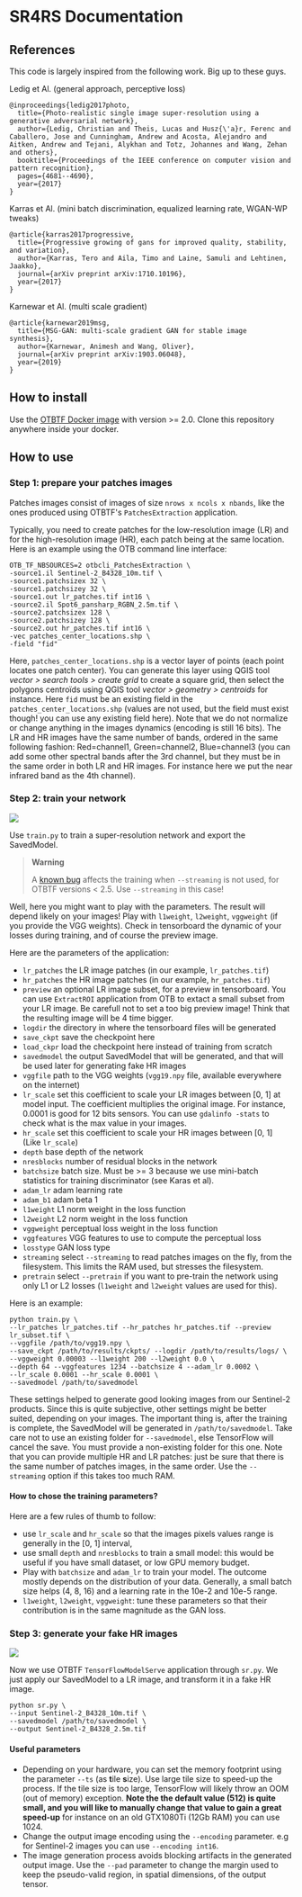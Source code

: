 # SR4RS Documentation

## References

This code is largely inspired from the following work. Big up to these guys.

Ledig et Al. (general approach, perceptive loss)
```
@inproceedings{ledig2017photo,
  title={Photo-realistic single image super-resolution using a generative adversarial network},
  author={Ledig, Christian and Theis, Lucas and Husz{\'a}r, Ferenc and Caballero, Jose and Cunningham, Andrew and Acosta, Alejandro and Aitken, Andrew and Tejani, Alykhan and Totz, Johannes and Wang, Zehan and others},
  booktitle={Proceedings of the IEEE conference on computer vision and pattern recognition},
  pages={4681--4690},
  year={2017}
}
```

Karras et Al. (mini batch discrimination, equalized learning rate, WGAN-WP tweaks)

```
@article{karras2017progressive,
  title={Progressive growing of gans for improved quality, stability, and variation},
  author={Karras, Tero and Aila, Timo and Laine, Samuli and Lehtinen, Jaakko},
  journal={arXiv preprint arXiv:1710.10196},
  year={2017}
}
```

Karnewar et Al. (multi scale gradient)
```
@article{karnewar2019msg,
  title={MSG-GAN: multi-scale gradient GAN for stable image synthesis},
  author={Karnewar, Animesh and Wang, Oliver},
  journal={arXiv preprint arXiv:1903.06048},
  year={2019}
}
```

## How to install

Use the [OTBTF Docker image]([https://github.com/remicres/otbtf#how-to-install](https://otbtf.readthedocs.io/en/latest/docker_use.html)) with version >= 2.0.
Clone this repository anywhere inside your docker.

## How to use

### Step 1: prepare your patches images

Patches images consist of images of size `nrows x ncols x nbands`, like the ones produced using OTBTF's `PatchesExtraction` application.

Typically, you need to create patches for the low-resolution image (LR) and for the high-resolution image (HR), each patch being at the same location.
Here is an example using the OTB command line interface:

```
OTB_TF_NBSOURCES=2 otbcli_PatchesExtraction \
-source1.il Sentinel-2_B4328_10m.tif \
-source1.patchsizex 32 \
-source1.patchsizey 32 \
-source1.out lr_patches.tif int16 \
-source2.il Spot6_pansharp_RGBN_2.5m.tif \
-source2.patchsizex 128 \
-source2.patchsizey 128 \
-source2.out hr_patches.tif int16 \
-vec patches_center_locations.shp \
-field "fid"
```

Here, `patches_center_locations.shp` is a vector layer of points (each point locates one patch center). 
You can generate this layer using QGIS tool _vector > search tools > create grid_ to create a square grid, then select the polygons centroïds using QGIS tool _vector > geometry > centroids_ for instance.
Here `fid` must be an existing field in the `patches_center_locations.shp` (values are not used, but the field must exist though! you can use any existing field here).
Note that we do not normalize or change anything in the images dynamics (encoding is still 16 bits).
The LR and HR images have the same number of bands, ordered in the same following fashion: Red=channel1, Green=channel2, Blue=channel3 (you can add some other spectral bands after the 3rd channel, but they must be in the same order in both LR and HR images. For instance here we put the near infrared band as the 4th channel).

### Step 2: train your network

![](train.png)

Use `train.py` to train a super-resolution network and export the SavedModel.

> **Warning**
> 
> A [known bug](https://github.com/remicres/sr4rs/issues/36) affects the training when `--streaming` is not used, for OTBTF versions < 2.5. Use `--streaming` in this case!

Well, here you might want to play with the parameters. The result will depend likely on your images!
Play with `l1weight`, `l2weight`, `vggweight` (if you provide the VGG weights).
Check in tensorboard the dynamic of your losses during training, and of course the preview image.

Here are the parameters of the application:
- `lr_patches` the LR image patches (in our example, `lr_patches.tif`)
- `hr_patches` the HR image patches (in our example, `hr_patches.tif`)
- `preview` an optional LR image subset, for a preview in tensorboard. You can use `ExtractROI` application from OTB to extact a small subset from your LR image. Be carefull not to set a too big preview image! Think that the resulting image will be 4 time bigger.
- `logdir` the directory in where the tensorboard files will be generated
- `save_ckpt` save the checkpoint here
- `load_ckpr` load the checkpoint here instead of training from scratch
- `savedmodel` the output SavedModel that will be generated, and that will be used later for generating fake HR images
- `vggfile` path to the VGG weights (`vgg19.npy` file, available everywhere on the internet)
- `lr_scale` set this coefficient to scale your LR images between [0, 1] at model input. The coefficient multiplies the original image. For instance, 0.0001 is good for 12 bits sensors. You can use `gdalinfo -stats` to check what is the max value in your images.
- `hr_scale` set this coefficient to scale your HR images between [0, 1] (Like `lr_scale`)
- `depth` base depth of the network
- `nresblocks` number of residual blocks in the network
- `batchsize` batch size. Must be >= 3 because we use mini-batch statistics for training discriminator (see Karas et al).
- `adam_lr` adam learning rate
- `adam_b1` adam beta 1
- `l1weight` L1 norm weight in the loss function
- `l2weight` L2 norm weight in the loss function
- `vggweight` perceptual loss weight in the loss function
- `vggfeatures` VGG features to use to compute the perceptual loss
- `losstype` GAN loss type
- `streaming` select `--streaming` to read patches images on the fly, from the filesystem. This limits the RAM used, but stresses the filesystem.
- `pretrain` select `--pretrain` if you want to pre-train the network using only L1 or L2 losses (`l1weight` and `l2weight` values are used for this).

Here is an example:
```
python train.py \
--lr_patches lr_patches.tif --hr_patches hr_patches.tif --preview lr_subset.tif \
--vggfile /path/to/vgg19.npy \ 
--save_ckpt /path/to/results/ckpts/ --logdir /path/to/results/logs/ \
--vggweight 0.00003 --l1weight 200 --l2weight 0.0 \
--depth 64 --vggfeatures 1234 --batchsize 4 --adam_lr 0.0002 \
--lr_scale 0.0001 --hr_scale 0.0001 \
--savedmodel /path/to/savedmodel
```
These settings helped to generate good looking images from our Sentinel-2 products. 
Since this is quite subjective, other settings might be better suited, depending on your images.
The important thing is, after the training is complete, the SavedModel will be generated in `/path/to/savedmodel`.
Take care not to use an existing folder for `--savedmodel`, else TensorFlow will cancel the save. You must provide a non-existing folder for this one.
Note that you can provide multiple HR and LR patches: just be sure that there is the same number of patches images, in the same order. Use the `--streaming` option if this takes too much RAM.

#### How to chose the training parameters?

Here are a few rules of thumb to follow:
- use `lr_scale` and `hr_scale` so that the images pixels values range is generally in the [0, 1] interval,
- use small `depth` and `nresblocks` to train a small model: this would be useful if you have small dataset, or low GPU memory budget.
- Play with `batchsize` and `adam_lr` to train your model. The outcome mostly depends on the distribution of your data. Generally, a small batch size helps (4, 8, 16) and a learning rate in the 10e-2 and 10e-5 range.
- `l1weight`, `l2weight`, `vggweight`: tune these parameters so that their contribution is in the same magnitude as the GAN loss.

### Step 3: generate your fake HR images

![](inference.png)

Now we use OTBTF `TensorFlowModelServe` application through `sr.py`.
We just apply our SavedModel to a LR image, and transform it in a fake HR image.
```
python sr.py \
--input Sentinel-2_B4328_10m.tif \
--savedmodel /path/to/savedmodel \
--output Sentinel-2_B4328_2.5m.tif
```

#### Useful parameters

- Depending on your hardware, you can set the memory footprint using the parameter `--ts` (as **t**ile **s**ize). Use large tile size to speed-up the process. If the tile size is too large, TensorFlow will likely throw an OOM (out of memory) exception. **Note the the default value (512) is quite small, and you will like to manually change that value to gain a great speed-up** for instance on an old GTX1080Ti (12Gb RAM) you can use 1024.
- Change the output image encoding using the `--encoding` parameter. e.g for Sentinel-2 images you can use `--encoding int16`.
- The image generation process avoids blocking artifacts in the generated output image. Use the `--pad` parameter to change the margin used to keep the pseudo-valid region, in spatial dimensions, of the output tensor.


